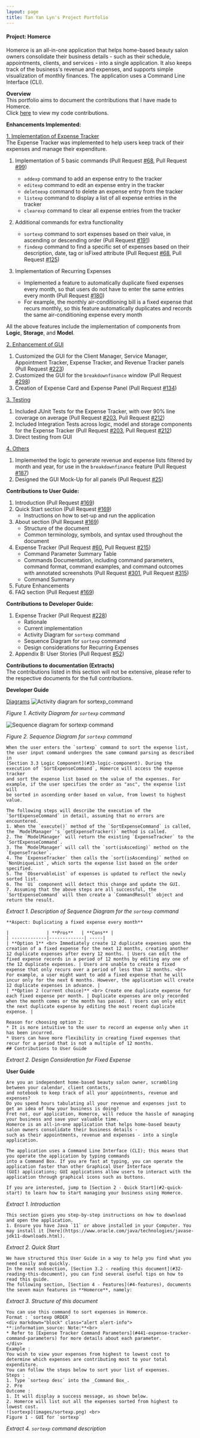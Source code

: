 ```yaml
---
layout: page
title: Tan Yan Lyn's Project Portfolio
---
```


#### Project: Homerce
Homerce is an all-in-one application that helps home-based beauty salon owners consolidate their business details - 
such as their schedule, appointments, clients, and services - into a single application. It also keeps track of the business's
revenue and expenses, and supports simple visualization of monthly finances.
The application uses a Command Line Interface (CLI).

**Overview** <br>
This portfolio aims to document the contributions that I have made to Homerce. <br>
Click [here](https://nus-cs2103-ay2021s1.github.io/tp-dashboard/#breakdown=true&search=&sort=groupTitle&sortWithin=title&since=2020-08-14&timeframe=commit&mergegroup=&groupSelect=groupByRepos&checkedFileTypes=docs~functional-code~test-code~other&tabOpen=true&tabType=authorship&tabAuthor=yanlynnnnn&tabRepo=AY2021S1-CS2103T-W13-3%2Ftp%5Bmaster%5D&authorshipIsMergeGroup=false&authorshipFileTypes=docs~functional-code~test-code)
to view my code contributions.

**Enhancements Implemented:** <br>

<u>1. Implementation of Expense Tracker</u> <br>
The Expense Tracker was implemented to help users keep track of their expenses and manage their expenditure.

1. Implementation of 5 basic commands (Pull Request [#68](https://github.com/AY2021S1-CS2103T-W13-3/tp/pull/68),
Pull Request [#99](https://github.com/AY2021S1-CS2103T-W13-3/tp/pull/99))
    * `addexp` command to add an expense entry to the tracker
    * `editexp` command to edit an expense entry in the tracker
    * `deleteexp` command to delete an expense entry from the tracker
    * `listexp` command to display a list of all expense entries in the tracker
    * `clearexp` command to clear all expense entries from the tracker

1. Additional commands for extra functionality
    * `sortexp` command to sort expenses based on their value, in ascending or descending order (Pull Request [#191](https://github.com/AY2021S1-CS2103T-W13-3/tp/pull/191))
    * `findexp` command to find a specific set of expenses based on their description, date, tag or isFixed attribute (Pull Request [#68](https://github.com/AY2021S1-CS2103T-W13-3/tp/pull/68), Pull Request [#125](https://github.com/AY2021S1-CS2103T-W13-3/tp/pull/125))

1. Implementation of Recurring Expenses <br>
    * Implemented a feature to automatically duplicate fixed expenses every month, so that users do not have to enter the same
    entries every month (Pull Request [#180](https://github.com/AY2021S1-CS2103T-W13-3/tp/pull/180))
    * For example, the monthly air-conditioning bill is a fixed expense that recurs monthly, so this feature
    automatically duplicates and records the same air-conditioning expense every month

All the above features include the implementation of components from __Logic__, __Storage__, and __Model__.

<u>2. Enhancement of GUI</u>
1. Customized the GUI for the Client Manager, Service Manager, Appointment Tracker,
Expense Tracker, and Revenue Tracker panels (Pull Request [#223](https://github.com/AY2021S1-CS2103T-W13-3/tp/pull/223))
1. Customized the GUI for the `breakdownfinance` window (Pull Request [#298](https://github.com/AY2021S1-CS2103T-W13-3/tp/pull/298))
1. Creation of Expense Card and Expense Panel (Pull Request [#134](https://github.com/AY2021S1-CS2103T-W13-3/tp/pull/134))

<u>3. Testing</u>
1. Included JUnit Tests for the Expense Tracker, with over 90% line coverage on average (Pull Request [#203](https://github.com/AY2021S1-CS2103T-W13-3/tp/pull/203), Pull Request [#212](https://github.com/AY2021S1-CS2103T-W13-3/tp/pull/212))
1. Included Integration Tests across logic, model and storage components for the Expense Tracker (Pull Request [#203](https://github.com/AY2021S1-CS2103T-W13-3/tp/pull/203), Pull Request [#212](https://github.com/AY2021S1-CS2103T-W13-3/tp/pull/212))
1. Direct testing from GUI

<u>4. Others</u>
1. Implemented the logic to generate revenue and expense lists filtered by month and year,
  for use in the `breakdownfinance` feature (Pull Request [#187](https://github.com/AY2021S1-CS2103T-W13-3/tp/pull/187))
1. Designed the GUI Mock-Up for all panels (Pull Request [#25](https://github.com/AY2021S1-CS2103T-W13-3/tp/pull/25))

**Contributions to User Guide:** <br>
1. Introduction (Pull Request [#169](https://github.com/AY2021S1-CS2103T-W13-3/tp/pull/169))
1. Quick Start section (Pull Request [#169](https://github.com/AY2021S1-CS2103T-W13-3/tp/pull/169))
    * Instructions on how to set-up and run the application
1. About section (Pull Request [#169](https://github.com/AY2021S1-CS2103T-W13-3/tp/pull/169))
    * Structure of the document
    * Common terminology, symbols, and syntax used throughout the document
1. Expense Tracker (Pull Request [#60](https://github.com/AY2021S1-CS2103T-W13-3/tp/pull/60), Pull Request [#215](https://github.com/AY2021S1-CS2103T-W13-3/tp/pull/215))
    * Command Parameter Summary Table
    * Commands Documentation, including command parameters, command format, command examples, 
    and command outcomes with annotated screenshots (Pull Request [#301](https://github.com/AY2021S1-CS2103T-W13-3/tp/pull/301), Pull Request [#315](https://github.com/AY2021S1-CS2103T-W13-3/tp/pull/315))
    * Command Summary 
1. Future Enhancements 
1. FAQ section (Pull Request [#169](https://github.com/AY2021S1-CS2103T-W13-3/tp/pull/169))

**Contributions to Developer Guide:** <br>
1. Expense Tracker (Pull Request [#228](https://github.com/AY2021S1-CS2103T-W13-3/tp/pull/228))
    * Rationale
    * Current implementation
    * Activity Diagram for `sortexp` command
    * Sequence Diagram for `sortexp` command
    * Design considerations for Recurring Expenses
1. Appendix B: User Stories (Pull Request [#52](https://github.com/AY2021S1-CS2103T-W13-3/tp/pull/52))

**Contributions to documentation (Extracts)** <br>
The contributions listed in this section will not be extensive, please refer to the respective documents for the full contributions.

**Developer Guide**

<u>Diagrams</u>
![Activity diagram for sortexp_command](../images/SortExpenseActivityDiagram.png)

_Figure 1. Activity Diagram for `sortexp` command_

![Sequence diagram for sortexp command](../images/SortExpenseSD.png)

_Figure 2. Sequence Diagram for `sortexp` command_

```
When the user enters the `sortexp` command to sort the expense list, the user input command undergoes the same command parsing as described in
[Section 3.3 Logic Component](#33-logic-component). During the execution of `SortExpenseCommand`, Homerce will access the expense tracker
and sort the expense list based on the value of the expenses. For example, if the user specifies the order as "asc", the expense list will
be sorted in ascending order based on value, from lowest to highest value.

The following steps will describe the execution of the `SortExpenseCommand` in detail, assuming that no errors are encountered.
1. When the `execute()` method of the `SortExpenseCommand` is called, the `ModelManager`'s `getExpenseTracker()` method is called.
2. The `ModelManager` will return the existing `ExpenseTracker` to the `SortExpenseCommand`.
3. The `ModelManager` will call the `sort(isAsceding)` method on the `ExpenseTracker`.
4. The `ExpenseTracker` then calls the `sort(isAscending)` method on `NonUniqueList`, which sorts the expense list based on the order specified.
5. The `ObservableList` of expenses is updated to reflect the newly sorted list.
6. The `Ui` component will detect this change and update the GUI.
7. Assuming that the above steps are all successful, the `SortExpenseCommand` will then create a `CommandResult` object and return the result.
```

_Extract 1. Description of Sequence Diagram for the `sortexp` command_

```
**Aspect: Duplicating a fixed expense every month**

|              | **Pros**   | **Cons** |
| -------------|-------------| -----|
| **Option 1** <br> Immediately create 12 duplicate expenses upon the creation of a fixed expense for the next 12 months, creating another 12 duplicate expenses after every 12 months. | Users can edit the fixed expense records in a period of 12 months by editing any one of the 12 duplicate expenses. | Users are unable to create a fixed expense that only recurs over a period of less than 12 months. <br> For example, a user might want to add a fixed expense that he will incur only for the next 6 months. However, the application will create 12 duplicate expenses in advance. |
| **Option 2 (current choice)** <br> Create one duplicate expense for each fixed expense per month. | Duplicate expenses are only recorded when the month comes or the month has passed. | Users can only edit the next duplicate expense by editing the most recent duplicate expense. |

Reason for choosing option 2:
* It is more intuitive to the user to record an expense only when it has been incurred.
* Users can have more flexibility in creating fixed expenses that recur for a period that is not a multiple of 12 months.
## Contributions to User Guide
```

_Extract 2. Design Consideration for Fixed Expense_

**User Guide**

```
Are you an independent home-based beauty salon owner, scrambling between your calendar, client contacts, 
and notebook to keep track of all your appointments, revenue and expenses? 
Do you spend hours tabulating all your revenue and expenses just to get an idea of how your business is doing?
Fret not, our application, Homerce, will reduce the hassle of managing your business and save your valuable time. 
Homerce is an all-in-one application that helps home-based beauty salon owners consolidate their business details - 
such as their appointments, revenue and expenses - into a single application. 

The application uses a Command Line Interface (CLI); this means that you operate the application by typing commands 
into a Command Box. If you are fast at typing, you can operate the application faster than other Graphical User Interface 
(GUI) applications; GUI applications allow users to interact with the application through graphical icons such as buttons.

If you are interested, jump to [Section 2 - Quick Start](#2-quick-start) to learn how to start managing your business using Homerce.
```
_Extract 1. Introduction_
```
This section gives you step-by-step instructions on how to download and open the application.
1. Ensure you have Java `11` or above installed in your Computer. You may install it [here](https://www.oracle.com/java/technologies/javase-jdk11-downloads.html). 
```
_Extract 2. Quick Start_
```
We have structured this User Guide in a way to help you find what you need easily and quickly. 
In the next subsection, [Section 3.2 - reading this document](#32-reading-this-document), you can find several useful tips on how to read this guide.
The following section, [Section 4 - Features](#4-features), documents the seven main features in **Homerce**, namely:
```
_Extract 3. Structure of this document_
```
You can use this command to sort expenses in Homerce.
Format : `sortexp ORDER`
<div markdown="block" class="alert alert-info">
**:information_source: Note:**<br>
* Refer to [Expense Tracker Command Parameters](#441-expense-tracker-command-parameters) for more details about each parameter.
</div>
Example :
You wish to view your expenses from highest to lowest cost to determine which expenses are contributing most to your total expenditure.
You can follow the steps below to sort your list of expenses.
Steps :
1. Type `sortexp desc` into the _Command Box_.
2. Pre
Outcome :
1. It will display a success message, as shown below.
2. Homerce will list out all the expenses sorted from highest to lowest cost.
![sortexp](images/sortexp.png) <br>
Figure 1 - GUI for `sortexp`
```
_Extract 4. `sortexp` command description_

